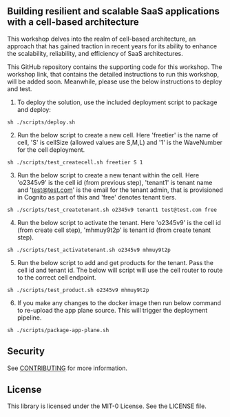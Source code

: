 ## Building resilient and scalable SaaS applications with a cell-based architecture
This workshop delves into the realm of cell-based architecture, an approach that has gained traction in recent years for its ability to enhance the scalability, reliability, and efficiency of SaaS architectures. 

This GitHub repository contains the supporting code for this workshop. The workshop link, that contains the detailed instructions to run this workshop, will be added soon. Meanwhile, please use the below instructions to deploy and test.


1. To deploy the solution, use the included deployment script to package and deploy:

`sh ./scripts/deploy.sh`

2. Run the below script to create a new cell. Here 'freetier' is the name of cell, 'S' is cellSize (allowed values are S,M,L) and '1' is the WaveNumber for the cell deployment.

`sh ./scripts/test_createcell.sh freetier S 1`

3. Run the below script to create a new tenant within the cell. Here 'o2345v9' is the cell id (from previous step), 'tenant1' is tenant name and 'test@test.com' is the email for the tenant admin, that is provisioned in Cognito as part of this and 'free' denotes tenant tiers.

`sh ./scripts/test_createtenant.sh o2345v9 tenant1 test@test.com free`

4. Run the below script to activate the tenant. Here 'o2345v9' is the cell id (from create cell step), 'mhmuy9t2p' is tenant id (from create tenant step).

`sh ./scripts/test_activatetenant.sh o2345v9 mhmuy9t2p`

5. Run the below script to add and get products for the tenant. Pass the cell id and tenant id. The below will script will use the cell router to route to the correct cell endpoint.

`sh ./scripts/test_product.sh o2345v9 mhmuy9t2p`

6. If you make any changes to the docker image then run below command to re-upload the app plane source. This will trigger the deployment pipeline.

`sh ./scripts/package-app-plane.sh`


## Security

See [CONTRIBUTING](CONTRIBUTING.md#security-issue-notifications) for more information.

## License

This library is licensed under the MIT-0 License. See the LICENSE file.

